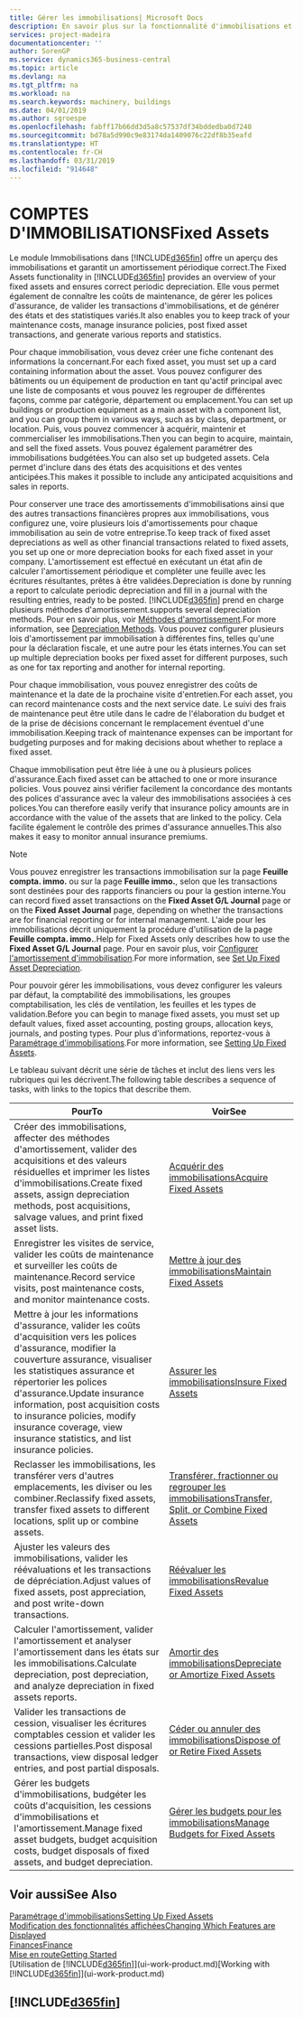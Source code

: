 ```yaml
---
title: Gérer les immobilisations| Microsoft Docs
description: En savoir plus sur la fonctionnalité d'immobilisations et afficher un aperçu de l'utilisation des immobilisations.
services: project-madeira
documentationcenter: ''
author: SorenGP
ms.service: dynamics365-business-central
ms.topic: article
ms.devlang: na
ms.tgt_pltfrm: na
ms.workload: na
ms.search.keywords: machinery, buildings
ms.date: 04/01/2019
ms.author: sgroespe
ms.openlocfilehash: fabff17b66dd3d5a8c57537df34bddedba0d7248
ms.sourcegitcommit: bd78a5d990c9e83174da1409076c22df8b35eafd
ms.translationtype: HT
ms.contentlocale: fr-CH
ms.lasthandoff: 03/31/2019
ms.locfileid: "914648"
---
```

# <a name="fixed-assets"></a><span data-ttu-id="a5f85-103">COMPTES D'IMMOBILISATIONS</span><span class="sxs-lookup"><span data-stu-id="a5f85-103">Fixed Assets</span></span>
<span data-ttu-id="a5f85-104">Le module Immobilisations dans [!INCLUDE[d365fin](includes/d365fin_md.md)] offre un aperçu des immobilisations et garantit un amortissement périodique correct.</span><span class="sxs-lookup"><span data-stu-id="a5f85-104">The Fixed Assets functionality in [!INCLUDE[d365fin](includes/d365fin_md.md)] provides an overview of your fixed assets and ensures correct periodic depreciation.</span></span> <span data-ttu-id="a5f85-105">Elle vous permet également de connaître les coûts de maintenance, de gérer les polices d'assurance, de valider les transactions d'immobilisations, et de générer des états et des statistiques variés.</span><span class="sxs-lookup"><span data-stu-id="a5f85-105">It also enables you to keep track of your maintenance costs, manage insurance policies, post fixed asset transactions, and generate various reports and statistics.</span></span>

<span data-ttu-id="a5f85-106">Pour chaque immobilisation, vous devez créer une fiche contenant des informations la concernant.</span><span class="sxs-lookup"><span data-stu-id="a5f85-106">For each fixed asset, you must set up a card containing information about the asset.</span></span> <span data-ttu-id="a5f85-107">Vous pouvez configurer des bâtiments ou un équipement de production en tant qu'actif principal avec une liste de composants et vous pouvez les regrouper de différentes façons, comme par catégorie, département ou emplacement.</span><span class="sxs-lookup"><span data-stu-id="a5f85-107">You can set up buildings or production equipment as a main asset with a component list, and you can group them in various ways, such as by class, department, or location.</span></span> <span data-ttu-id="a5f85-108">Puis, vous pouvez commencer à acquérir, maintenir et commercialiser les immobilisations.</span><span class="sxs-lookup"><span data-stu-id="a5f85-108">Then you can begin to acquire, maintain, and sell the fixed assets.</span></span> <span data-ttu-id="a5f85-109">Vous pouvez également paramétrer des immobilisations budgétées.</span><span class="sxs-lookup"><span data-stu-id="a5f85-109">You can also set up budgeted assets.</span></span> <span data-ttu-id="a5f85-110">Cela permet d'inclure dans des états des acquisitions et des ventes anticipées.</span><span class="sxs-lookup"><span data-stu-id="a5f85-110">This makes it possible to include any anticipated acquisitions and sales in reports.</span></span>

<span data-ttu-id="a5f85-111">Pour conserver une trace des amortissements d'immobilisations ainsi que des autres transactions financières propres aux immobilisations, vous configurez une, voire plusieurs lois d'amortissements pour chaque immobilisation au sein de votre entreprise.</span><span class="sxs-lookup"><span data-stu-id="a5f85-111">To keep track of fixed asset depreciations as well as other financial transactions related to fixed assets, you set up one or more depreciation books for each fixed asset in your company.</span></span> <span data-ttu-id="a5f85-112">L'amortissement est effectué en exécutant un état afin de calculer l'amortissement périodique et compléter une feuille avec les écritures résultantes, prêtes à être validées.</span><span class="sxs-lookup"><span data-stu-id="a5f85-112">Depreciation is done by running a report to calculate periodic depreciation and fill in a journal with the resulting entries, ready to be posted.</span></span> [!INCLUDE[d365fin](includes/d365fin_md.md)] <span data-ttu-id="a5f85-113">prend en charge plusieurs méthodes d'amortissement.</span><span class="sxs-lookup"><span data-stu-id="a5f85-113">supports several depreciation methods.</span></span> <span data-ttu-id="a5f85-114">Pour en savoir plus, voir [Méthodes d'amortissement](fa-depreciation-methods.md).</span><span class="sxs-lookup"><span data-stu-id="a5f85-114">For more information, see [Depreciation Methods](fa-depreciation-methods.md).</span></span> <span data-ttu-id="a5f85-115">Vous pouvez configurer plusieurs lois d'amortissement par immobilisation à différentes fins, telles qu'une pour la déclaration fiscale, et une autre pour les états internes.</span><span class="sxs-lookup"><span data-stu-id="a5f85-115">You can set up multiple depreciation books per fixed asset for different purposes, such as one for tax reporting and another for internal reporting.</span></span>

<span data-ttu-id="a5f85-116">Pour chaque immobilisation, vous pouvez enregistrer des coûts de maintenance et la date de la prochaine visite d'entretien.</span><span class="sxs-lookup"><span data-stu-id="a5f85-116">For each asset, you can record maintenance costs and the next service date.</span></span> <span data-ttu-id="a5f85-117">Le suivi des frais de maintenance peut être utile dans le cadre de l'élaboration du budget et de la prise de décisions concernant le remplacement éventuel d'une immobilisation.</span><span class="sxs-lookup"><span data-stu-id="a5f85-117">Keeping track of maintenance expenses can be important for budgeting purposes and for making decisions about whether to replace a fixed asset.</span></span>

<span data-ttu-id="a5f85-118">Chaque immobilisation peut être liée à une ou à plusieurs polices d'assurance.</span><span class="sxs-lookup"><span data-stu-id="a5f85-118">Each fixed asset can be attached to one or more insurance policies.</span></span> <span data-ttu-id="a5f85-119">Vous pouvez ainsi vérifier facilement la concordance des montants des polices d'assurance avec la valeur des immobilisations associées à ces polices.</span><span class="sxs-lookup"><span data-stu-id="a5f85-119">You can therefore easily verify that insurance policy amounts are in accordance with the value of the assets that are linked to the policy.</span></span> <span data-ttu-id="a5f85-120">Cela facilite également le contrôle des primes d'assurance annuelles.</span><span class="sxs-lookup"><span data-stu-id="a5f85-120">This also makes it easy to monitor annual insurance premiums.</span></span>

> [!NOTE]  
>   <span data-ttu-id="a5f85-121">Vous pouvez enregistrer les transactions immobilisation sur la page **Feuille compta. immo.** ou sur la page **Feuille immo.**, selon que les transactions sont destinées pour des rapports financiers ou pour la gestion interne.</span><span class="sxs-lookup"><span data-stu-id="a5f85-121">You can record fixed asset transactions on the **Fixed Asset G/L Journal** page or on the **Fixed Asset Journal** page, depending on whether the transactions are for financial reporting or for internal management.</span></span> <span data-ttu-id="a5f85-122">L'aide pour les immobilisations décrit uniquement la procédure d'utilisation de la page **Feuille compta. immo.**.</span><span class="sxs-lookup"><span data-stu-id="a5f85-122">Help for Fixed Assets only describes how to use the **Fixed Asset G/L Journal** page.</span></span> <span data-ttu-id="a5f85-123">Pour en savoir plus, voir [Configurer l'amortissement d'immobilisation](fa-how-setup-depreciation.md).</span><span class="sxs-lookup"><span data-stu-id="a5f85-123">For more information, see [Set Up Fixed Asset Depreciation](fa-how-setup-depreciation.md).</span></span>

<span data-ttu-id="a5f85-124">Pour pouvoir gérer les immobilisations, vous devez configurer les valeurs par défaut, la comptabilité des immobilisations, les groupes comptabilisation, les clés de ventilation, les feuilles et les types de validation.</span><span class="sxs-lookup"><span data-stu-id="a5f85-124">Before you can begin to manage fixed assets, you must set up default values, fixed asset accounting, posting groups, allocation keys, journals, and posting types.</span></span> <span data-ttu-id="a5f85-125">Pour plus d'informations, reportez-vous à [Paramétrage d'immobilisations](fa-setup.md).</span><span class="sxs-lookup"><span data-stu-id="a5f85-125">For more information, see [Setting Up Fixed Assets](fa-setup.md).</span></span>

<span data-ttu-id="a5f85-126">Le tableau suivant décrit une série de tâches et inclut des liens vers les rubriques qui les décrivent.</span><span class="sxs-lookup"><span data-stu-id="a5f85-126">The following table describes a sequence of tasks, with links to the topics that describe them.</span></span>

| <span data-ttu-id="a5f85-127">Pour</span><span class="sxs-lookup"><span data-stu-id="a5f85-127">To</span></span> | <span data-ttu-id="a5f85-128">Voir</span><span class="sxs-lookup"><span data-stu-id="a5f85-128">See</span></span> |
| --- | --- |
| <span data-ttu-id="a5f85-129">Créer des immobilisations, affecter des méthodes d'amortissement, valider des acquisitions et des valeurs résiduelles et imprimer les listes d'immobilisations.</span><span class="sxs-lookup"><span data-stu-id="a5f85-129">Create fixed assets, assign depreciation methods, post acquisitions, salvage values, and print fixed asset lists.</span></span> |[<span data-ttu-id="a5f85-130">Acquérir des immobilisations</span><span class="sxs-lookup"><span data-stu-id="a5f85-130">Acquire Fixed Assets</span></span>](fa-how-acquire.md) |
| <span data-ttu-id="a5f85-131">Enregistrer les visites de service, valider les coûts de maintenance et surveiller les coûts de maintenance.</span><span class="sxs-lookup"><span data-stu-id="a5f85-131">Record service visits, post maintenance costs, and monitor maintenance costs.</span></span> |[<span data-ttu-id="a5f85-132">Mettre à jour des immobilisations</span><span class="sxs-lookup"><span data-stu-id="a5f85-132">Maintain Fixed Assets</span></span>](fa-how-maintain.md) |
| <span data-ttu-id="a5f85-133">Mettre à jour les informations d'assurance, valider les coûts d'acquisition vers les polices d'assurance, modifier la couverture assurance, visualiser les statistiques assurance et répertorier les polices d'assurance.</span><span class="sxs-lookup"><span data-stu-id="a5f85-133">Update insurance information, post acquisition costs to insurance policies, modify insurance coverage, view insurance statistics, and list insurance policies.</span></span> |[<span data-ttu-id="a5f85-134">Assurer les immobilisations</span><span class="sxs-lookup"><span data-stu-id="a5f85-134">Insure Fixed Assets</span></span>](fa-how-insure.md) |
| <span data-ttu-id="a5f85-135">Reclasser les immobilisations, les transférer vers d'autres emplacements, les diviser ou les combiner.</span><span class="sxs-lookup"><span data-stu-id="a5f85-135">Reclassify fixed assets, transfer fixed assets to different locations, split up or combine assets.</span></span> |[<span data-ttu-id="a5f85-136">Transférer, fractionner ou regrouper les immobilisations</span><span class="sxs-lookup"><span data-stu-id="a5f85-136">Transfer, Split, or Combine Fixed Assets</span></span>](fa-how-trans-split-combine.md) |
| <span data-ttu-id="a5f85-137">Ajuster les valeurs des immobilisations, valider les réévaluations et les transactions de dépréciation.</span><span class="sxs-lookup"><span data-stu-id="a5f85-137">Adjust values of fixed assets, post appreciation, and post write-down transactions.</span></span> |[<span data-ttu-id="a5f85-138">Réévaluer les immobilisations</span><span class="sxs-lookup"><span data-stu-id="a5f85-138">Revalue Fixed Assets</span></span>](fa-how-revalue.md) |
| <span data-ttu-id="a5f85-139">Calculer l'amortissement, valider l'amortissement et analyser l'amortissement dans les états sur les immobilisations.</span><span class="sxs-lookup"><span data-stu-id="a5f85-139">Calculate depreciation, post depreciation, and  analyze depreciation in fixed assets reports.</span></span> |[<span data-ttu-id="a5f85-140">Amortir des immobilisations</span><span class="sxs-lookup"><span data-stu-id="a5f85-140">Depreciate or Amortize Fixed Assets</span></span>](fa-how-depreciate-amortize.md) |
| <span data-ttu-id="a5f85-141">Valider les transactions de cession, visualiser les écritures comptables cession et valider les cessions partielles.</span><span class="sxs-lookup"><span data-stu-id="a5f85-141">Post disposal transactions, view disposal ledger entries, and post partial disposals.</span></span> |[<span data-ttu-id="a5f85-142">Céder ou annuler des immobilisations</span><span class="sxs-lookup"><span data-stu-id="a5f85-142">Dispose of or Retire Fixed Assets</span></span>](fa-how-dispose-retire.md) |
| <span data-ttu-id="a5f85-143">Gérer les budgets d'immobilisations, budgéter les coûts d'acquisition, les cessions d'immobilisations et l'amortissement.</span><span class="sxs-lookup"><span data-stu-id="a5f85-143">Manage fixed asset budgets, budget acquisition costs, budget disposals of fixed assets, and budget depreciation.</span></span> |[<span data-ttu-id="a5f85-144">Gérer les budgets pour les immobilisations</span><span class="sxs-lookup"><span data-stu-id="a5f85-144">Manage Budgets for Fixed Assets</span></span>](fa-how-manage-budgets.md) |

## <a name="see-also"></a><span data-ttu-id="a5f85-145">Voir aussi</span><span class="sxs-lookup"><span data-stu-id="a5f85-145">See Also</span></span>
[<span data-ttu-id="a5f85-146">Paramétrage d'immobilisations</span><span class="sxs-lookup"><span data-stu-id="a5f85-146">Setting Up Fixed Assets</span></span>](fa-setup.md)  
[<span data-ttu-id="a5f85-147">Modification des fonctionnalités affichées</span><span class="sxs-lookup"><span data-stu-id="a5f85-147">Changing Which Features are Displayed</span></span>](ui-experiences.md)  
[<span data-ttu-id="a5f85-148">Finances</span><span class="sxs-lookup"><span data-stu-id="a5f85-148">Finance</span></span>](finance.md)  
[<span data-ttu-id="a5f85-149">Mise en route</span><span class="sxs-lookup"><span data-stu-id="a5f85-149">Getting Started</span></span>](product-get-started.md)  
<span data-ttu-id="a5f85-150">[Utilisation de [!INCLUDE[d365fin](includes/d365fin_md.md)]](ui-work-product.md)</span><span class="sxs-lookup"><span data-stu-id="a5f85-150">[Working with [!INCLUDE[d365fin](includes/d365fin_md.md)]](ui-work-product.md)</span></span>

## [!INCLUDE[d365fin](includes/free_trial_md.md)]  
 
